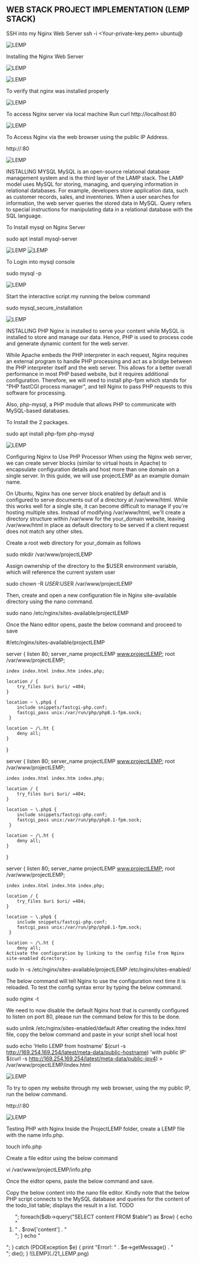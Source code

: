 ## WEB STACK PROJECT IMPLEMENTATION (LEMP STACK)

SSH into my Nginx Web Server
ssh -i <Your-private-key.pem> ubuntu@<EC2-Public-IP-address>

![LEMP](./1_LEMP.jpg)

Installing the Nginx Web Server

![LEMP](./2_LEMP.jpg)

![LEMP](./3_LEMP.jpg)

To verify that nginx was installed properly

![LEMP](./4_LEMP.jpg)

To access Nginx server via local machine
Run curl http://localhost:80

![LEMP](./5_LEMP.jpg)

To Access Nginx via the web browser using the public IP Address.

http://<Public-IP-Address>:80


![LEMP](./6_LEMP.jpg)

INSTALLING MYSQL
MySQL is an open-source relational database management system and is the third layer of the LAMP stack. The LAMP model uses MySQL for storing, managing, and querying information in relational databases. For example, developers store application data, such as customer records, sales, and inventories. When a user searches for information, the web server queries the stored data in MySQL. Query refers to special instructions for manipulating data in a relational database with the SQL language.

To Install mysql on Nginx Server

sudo apt install mysql-server

![LEMP](./16_LEMP.jpg)
![LEMP](./10_LEMP.jpg)

To Login into mysql console

sudo mysql -p

![LEMP](./12_LEMP.jpg)

Start the interactive script my running the below command

sudo mysql_secure_installation

![LEMP](./17_LEMP.jpg)

INSTALLING PHP
Nginx is installed to serve your content while MySQL is installed to store and manage our data. Hence, PHP is used to process code and generate dynamic content for the web server.

While Apache embeds the PHP interpreter in each request, Nginx requires an external program to handle PHP processing and act as a bridge between the PHP interpreter itself and the web server. This allows for a better overall performance in most PHP based website, but it requires additional configuration. Therefore, we will need to install php-fpm which stands for "PHP fastCGI process manager", and tell Nginx to pass PHP requests to this software for processing.

Also, php-mysql, a PHP module that allows PHP to communicate with MySQL-based databases.

To Install the 2 packages.

sudo apt install php-fpm php-mysql

![LEMP](./15_LEMP.jpg)

Configuring Nginx to Use PHP Processor
When using the Nginx web server, we can create server blocks (similar to virtual hosts in Apache) to encapsulate configuration details and host more than one domain on a single server. In this guide, we will use projectLEMP as an example domain name.

On Ubuntu, Nginx has one server block enabled by default and is configured to serve documents out of a directory at /var/www/html. While this works well for a single site, it can become difficult to manage if you're hosting multiple sites. Instead of modifying /var/www/html, we'll create a directory structure within /var/www for the your_domain website, leaving /var/www/html in place as default directory to be served if a client request does not match any other sites.

Create a root web directory for your_domain as follows

sudo mkdir /var/www/projectLEMP

Assign ownership of the directory to the $USER environment variable, which will reference the current system user

sudo chown -R $USER:$USER /var/www/projectLEMP

Then, create and open a new configuration file in Nginx site-available directory using the nano command.

sudo nano /etc/nginx/sites-available/projectLEMP

Once the Nano editor opens, paste the below command and proceed to save

#/etc/nginx/sites-available/projectLEMP

server {
    listen 80;
    server_name projectLEMP www.projectLEMP;
    root /var/www/projectLEMP;

    index index.html index.htm index.php;

    location / {
        try_files $uri $uri/ =404;
    }

    location ~ \.php$ {
        include snippets/fastcgi-php.conf;
        fastcgi_pass unix:/var/run/php/php8.1-fpm.sock;
     }

    location ~ /\.ht {
        deny all;
    }

}

server {
    listen 80;
    server_name projectLEMP www.projectLEMP;
    root /var/www/projectLEMP;

    index index.html index.htm index.php;

    location / {
        try_files $uri $uri/ =404;
    }

    location ~ \.php$ {
        include snippets/fastcgi-php.conf;
        fastcgi_pass unix:/var/run/php/php8.1-fpm.sock;
     }

    location ~ /\.ht {
        deny all;
    }

}

server {
    listen 80;
    server_name projectLEMP www.projectLEMP;
    root /var/www/projectLEMP;

    index index.html index.htm index.php;

    location / {
        try_files $uri $uri/ =404;
    }

    location ~ \.php$ {
        include snippets/fastcgi-php.conf;
        fastcgi_pass unix:/var/run/php/php8.1-fpm.sock;
     }

    location ~ /\.ht {
        deny all;
    Activate the configuration by linking to the config file from Nginx site-enabled directory.

sudo ln -s /etc/nginx/sites-available/projectLEMP /etc/nginx/sites-enabled/

The below command will tell Nginx to use the configuration next time it is reloaded. To test the config syntax error by typing the below command.

sudo nginx -t

We need to now disable the default Nginx host that is currently configured to listen on port 80, please run the command below for this to be done.

sudo unlink /etc/nginx/sites-enabled/default
After creating the index.html file, copy the below command and paste in your script shell local host

sudo echo 'Hello LEMP from hostname' $(curl -s http://169.254.169.254/latest/meta-data/public-hostname) 'with public IP' $(curl -s http://169.254.169.254/latest/meta-data/public-ipv4) > /var/www/projectLEMP/index.html



![LEMP](./13_LEMP.jpg)

To try to open my website through my web browser, using the my public IP, run the below command.

http://<Public-IP-Address>:80

![LEMP](./14_LEMP.jpg)

Testing PHP with Nginx
Inside the ProjectLEMP folder, create a LEMP file with the name info.php.

touch info.php

Create a file editor using the below command

vi /var/www/projectLEMP/info.php

Once the eidtor opens, paste the below command and save.

<?php
phpinfo();

Now, we can access this page in the web browser by visiting the domain name or public IP address we had setup in the Nginx configuration file.

http://`server_domain_or_IP`/info.php

![LEMP](./22_LEMP.png)

Retrieving Data from SQL Database with PHP
We will be creating a sample database called example_database and a username called example_user. We will create this user with the mysql_native_password authentication method in order to be able to connect to the MySQL database from PHP. Also, at this time, the native MySQL PHP library mysqlnd doesn't support calling_sha2_authentication, the default authentication method for MySQL8.
Connect to MySQL using the below command, provide your MySQL password to gain entrance to the database
sudo mysql -p

Create a new Database by running the below command
CREATE DATABASE example_database;

![LEMP](./19_LEMP.jpg)

Create a new user and grant him full priviledges on the database you have just created. create a new user with the name example_user, using mysql_native_password as default authentication method. We're defining the user's password as PassWord.1 but will be replacing the password with a more secured password.
CREATE USER 'example_user'@'%' IDENTIFIED WITH mysql_native_password BY 'PassWord.1';
Show the list of MySQL Databases

SHOW DATABASES;

![LEMP](./18_LEMP.jpg)

Now, I will create a PHP script that will connect to MySQL and query for the content. Create a new PHP file called todo_list.php from the custom root directory using the below command

nano /var/www/projectLEMP/todo_list.php

<Images/Create a new PHP file called todo_list.php>

Copy the below content into the nano file editor. Kindly note that the below PHP script connects to the MySQL database and queries for the content of the todo_list table; displays the result in a list.

<?php
$user = "example_user";
$password = "PassWord.1";
$database = "example_database";
$table = "todo_list";

try {
  $db = new PDO("mysql:host=localhost;dbname=$database", $user, $password);
  echo "<h2>TODO</h2><ol>";
  foreach($db->query("SELECT content FROM $table") as $row) {
    echo "<li>" . $row['content'] . "</li>";
  }
  echo "</ol>";
} catch (PDOException $e) {
    print "Error!: " . $e->getMessage() . "<br/>";
    die();
}

![LEMP](./21_LEMP.png)






